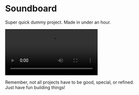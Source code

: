 # Soundboard

Super quick dummy project. Made in under an hour.

![demo](./video/demo.mp4)

Remember, not all projects have to be good, special, or refined. \
Just have fun building things!
